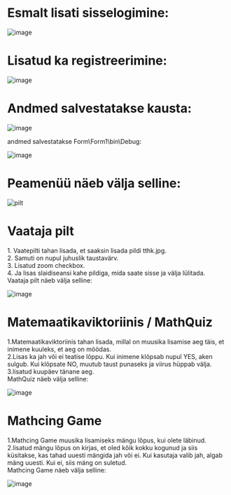 <h1>Esmalt lisati sisselogimine:</h1>

![image](https://user-images.githubusercontent.com/93324363/195169107-a5310bf0-8864-417c-9355-10230276c171.png)

<h1>Lisatud ka registreerimine:</h1>

![image](https://user-images.githubusercontent.com/93324363/195169361-f8393ab4-0fe5-4725-be53-dc1d608f97a5.png)

<h1>Andmed salvestatakse kausta:</h1>

![image](https://user-images.githubusercontent.com/93324363/195169825-83ef1737-98ff-4f9f-b848-c19e83a235c6.png)

andmed salvestatakse Form\Form1\bin\Debug:

![image](https://user-images.githubusercontent.com/93324363/195170210-76c002de-c642-4f6a-b79f-881d51d16245.png)

<h1>Peamenüü näeb välja selline:</h1>

![pilt](https://user-images.githubusercontent.com/93324363/194486845-06b13e89-28c6-4619-8fa1-4a5ab59c5735.png)

<h1>Vaataja pilt</h1>
1. Vaatepilti tahan lisada, et saaksin lisada pildi tthk.jpg. <br>
2. Samuti on nupul juhuslik taustavärv. <br>
3. Lisatud zoom checkbox.<br>
4. Ja lisas slaidiseansi kahe pildiga, mida saate sisse ja välja lülitada.<br>
Vaataja pilt näeb välja selline:

![image](https://user-images.githubusercontent.com/93324363/195170687-70d584d7-fd21-4a9b-8deb-bbb1c76b559b.png)

<h1>Matemaatikaviktoriinis / MathQuiz</h1>
1.Matemaatikaviktoriinis tahan lisada, millal on muusika lisamise aeg täis, et inimene kuuleks, et aeg on möödas.<br>
2.Lisas ka jah või ei teatise lõppu. Kui inimene klõpsab nupul YES, aken sulgub. Kui klõpsate NO, muutub taust punaseks ja viirus hüppab välja.<br>
3.lisatud kuupäev tänane aeg.<br>
MathQuiz näeb välja selline:

![image](https://user-images.githubusercontent.com/93324363/195171729-e4039ff3-6454-42b2-86f7-db5fab67b842.png)


<h1>Mathcing Game</h1>
1.Mathcing Game muusika lisamiseks mängu lõpus, kui olete läbinud.<br>
2.lisatud mängu lõpus on kirjas, et oled kõik kokku kogunud ja siis küsitakse, kas tahad uuesti mängida jah või ei. Kui kasutaja valib jah, algab mäng uuesti. Kui ei, siis mäng on suletud.<br>
Mathcing Game näeb välja selline:

![image](https://user-images.githubusercontent.com/93324363/195172222-a2f31400-d319-4182-a104-036400f96005.png)

